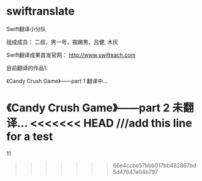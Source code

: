 swiftranslate
=============

Swift翻译小分队

组成成员：
二叔，男一号，挨踢男，吕健,  木灰

Swift翻译成果首发官网：
http://www.swifteach.com

目前翻译的作品1:

《Candy Crush Game》——part 1 翻译中...

《Candy Crush Game》——part 2 未翻译...
<<<<<<< HEAD
///add this line for a test
=======

11

>>>>>>> 66e4ccbe57bbb017bb482867bd5d47647e04b797

